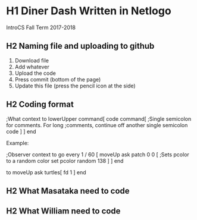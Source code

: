 # H1 Diner Dash Written in Netlogo
IntroCS Fall Term 2017-2018

## H2 Naming file and uploading to github
1. Download file
2. Add whatever
3. Upload the code
4. Press commit (bottom of the page)
5. Update this file (press the pencil icon at the side)

## H2 Coding format
;What context
to lowerUpper
  command[
    code
    command[
      ;Single semicolon for comments. For long
      ;comments, continue off another single semicolon
      code
    ]
  ]
end

Example:

;Observer context
to go
  every 1 / 60 [
    moveUp
    ask patch 0 0 [
      ;Sets pcolor to a random color
      set pcolor random 138
    ]
  ]
end

to moveUp
  ask turtles[
    fd 1
  ]
end

## H2 What Masataka need to code

## H2 What William need to code

